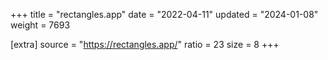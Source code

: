 +++
title = "rectangles.app"
date = "2022-04-11"
updated = "2024-01-08"
weight = 7693

[extra]
source = "https://rectangles.app/"
ratio = 23
size = 8
+++

